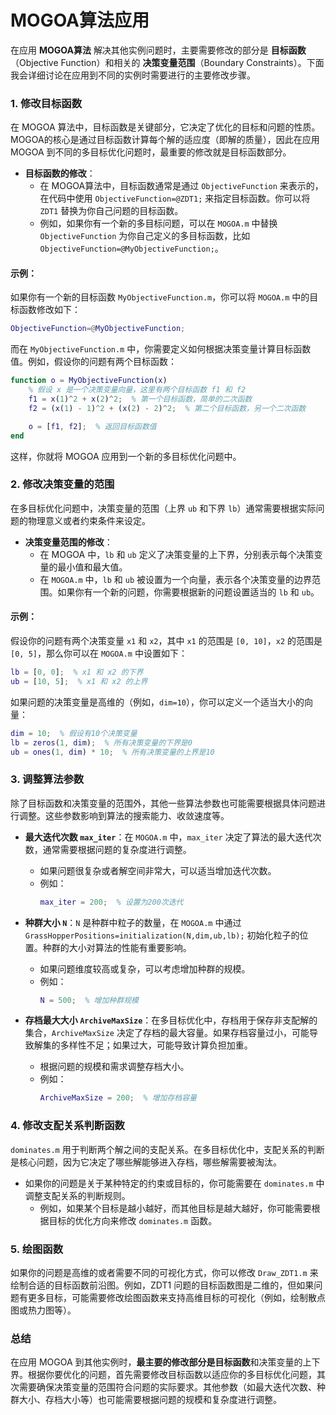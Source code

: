 # MOGOA算法应用
在应用 **MOGOA算法** 解决其他实例问题时，主要需要修改的部分是 **目标函数**（Objective Function）和相关的 **决策变量范围**（Boundary Constraints）。下面我会详细讨论在应用到不同的实例时需要进行的主要修改步骤。

### 1. **修改目标函数**
在 MOGOA 算法中，目标函数是关键部分，它决定了优化的目标和问题的性质。MOGOA的核心是通过目标函数计算每个解的适应度（即解的质量），因此在应用 MOGOA 到不同的多目标优化问题时，最重要的修改就是目标函数部分。

- **目标函数的修改**：
  - 在 MOGOA算法中，目标函数通常是通过 `ObjectiveFunction` 来表示的，在代码中使用 `ObjectiveFunction=@ZDT1;` 来指定目标函数。你可以将 `ZDT1` 替换为你自己问题的目标函数。
  - 例如，如果你有一个新的多目标问题，可以在 `MOGOA.m` 中替换 `ObjectiveFunction` 为你自己定义的多目标函数，比如 `ObjectiveFunction=@MyObjectiveFunction;`。

#### 示例：
如果你有一个新的目标函数 `MyObjectiveFunction.m`，你可以将 `MOGOA.m` 中的目标函数修改如下：

```matlab
ObjectiveFunction=@MyObjectiveFunction;
```

而在 `MyObjectiveFunction.m` 中，你需要定义如何根据决策变量计算目标函数值。例如，假设你的问题有两个目标函数：

```matlab
function o = MyObjectiveFunction(x)
    % 假设 x 是一个决策变量向量，这里有两个目标函数 f1 和 f2
    f1 = x(1)^2 + x(2)^2;  % 第一个目标函数，简单的二次函数
    f2 = (x(1) - 1)^2 + (x(2) - 2)^2;  % 第二个目标函数，另一个二次函数

    o = [f1, f2];  % 返回目标函数值
end
```

这样，你就将 MOGOA 应用到一个新的多目标优化问题中。

### 2. **修改决策变量的范围**
在多目标优化问题中，决策变量的范围（上界 `ub` 和下界 `lb`）通常需要根据实际问题的物理意义或者约束条件来设定。

- **决策变量范围的修改**：
  - 在 MOGOA 中，`lb` 和 `ub` 定义了决策变量的上下界，分别表示每个决策变量的最小值和最大值。
  - 在 `MOGOA.m` 中，`lb` 和 `ub` 被设置为一个向量，表示各个决策变量的边界范围。如果你有一个新的问题，你需要根据新的问题设置适当的 `lb` 和 `ub`。

#### 示例：
假设你的问题有两个决策变量 `x1` 和 `x2`，其中 `x1` 的范围是 `[0, 10]`，`x2` 的范围是 `[0, 5]`，那么你可以在 `MOGOA.m` 中设置如下：

```matlab
lb = [0, 0];  % x1 和 x2 的下界
ub = [10, 5];  % x1 和 x2 的上界
```

如果问题的决策变量是高维的（例如，`dim=10`），你可以定义一个适当大小的向量：

```matlab
dim = 10;  % 假设有10个决策变量
lb = zeros(1, dim);  % 所有决策变量的下界是0
ub = ones(1, dim) * 10;  % 所有决策变量的上界是10
```

### 3. **调整算法参数**
除了目标函数和决策变量的范围外，其他一些算法参数也可能需要根据具体问题进行调整。这些参数影响到算法的搜索能力、收敛速度等。

- **最大迭代次数 `max_iter`**：在 `MOGOA.m` 中，`max_iter` 决定了算法的最大迭代次数，通常需要根据问题的复杂度进行调整。
  - 如果问题很复杂或者解空间非常大，可以适当增加迭代次数。
  - 例如：
    ```matlab
    max_iter = 200;  % 设置为200次迭代
    ```

- **种群大小 `N`**：`N` 是种群中粒子的数量，在 `MOGOA.m` 中通过 `GrassHopperPositions=initialization(N,dim,ub,lb);` 初始化粒子的位置。种群的大小对算法的性能有重要影响。
  - 如果问题维度较高或复杂，可以考虑增加种群的规模。
  - 例如：
    ```matlab
    N = 500;  % 增加种群规模
    ```

- **存档最大大小 `ArchiveMaxSize`**：在多目标优化中，存档用于保存非支配解的集合，`ArchiveMaxSize` 决定了存档的最大容量。如果存档容量过小，可能导致解集的多样性不足；如果过大，可能导致计算负担加重。
  - 根据问题的规模和需求调整存档大小。
  - 例如：
    ```matlab
    ArchiveMaxSize = 200;  % 增加存档容量
    ```

### 4. **修改支配关系判断函数**
`dominates.m` 用于判断两个解之间的支配关系。在多目标优化中，支配关系的判断是核心问题，因为它决定了哪些解能够进入存档，哪些解需要被淘汰。

- 如果你的问题是关于某种特定的约束或目标的，你可能需要在 `dominates.m` 中调整支配关系的判断规则。
  - 例如，如果某个目标是越小越好，而其他目标是越大越好，你可能需要根据目标的优化方向来修改 `dominates.m` 函数。

### 5. **绘图函数**
如果你的问题是高维的或者需要不同的可视化方式，你可以修改 `Draw_ZDT1.m` 来绘制合适的目标函数前沿图。例如，ZDT1 问题的目标函数图是二维的，但如果问题有更多目标，可能需要修改绘图函数来支持高维目标的可视化（例如，绘制散点图或热力图等）。

### 总结
在应用 MOGOA 到其他实例时，**最主要的修改部分是目标函数**和决策变量的上下界。根据你要优化的问题，首先需要修改目标函数以适应你的多目标优化问题，其次需要确保决策变量的范围符合问题的实际要求。其他参数（如最大迭代次数、种群大小、存档大小等）也可能需要根据问题的规模和复杂度进行调整。
